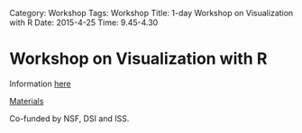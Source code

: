 Category: Workshop
Tags: Workshop
Title: 1-day Workshop on Visualization with R
Date: 2015-4-25
Time: 9.45-4.30

# Workshop on Visualization with R

Information <a href="http://datascience.ucdavis.edu/NSFWorkshops/Visualization.html">here</a>

[Materials](http://datascience.ucdavis.edu/NSFWorkshops/Visualization)

Co-funded by NSF, DSI and ISS.
